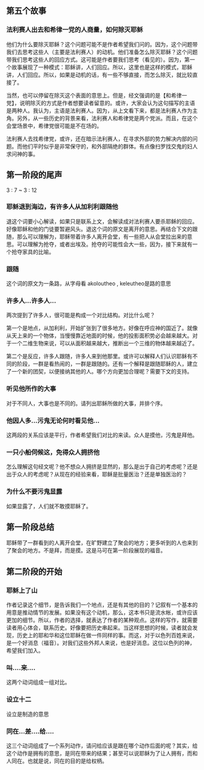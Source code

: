 ## 第五个故事

### 法利赛人出去和希律一党的人商量，如何除灭耶稣

他们为什么要除灭耶稣？这个问题可能不是作者希望我们问的。因为，这个问题带我们去思考这些人（主要是法利赛人）的动机。他们准备怎么除灭耶稣？这个问题带我们思考这些人的回应方式。这可能是作者要我们思考（看见的）。因为，第一个故事展现了一种模式：耶稣讲，人们回应。所以，这里也是这样的模式，耶稣讲，人们回应。所以，如果是动机的话，有一些不够直接，而怎么除灭，就比较直接了。

当然，也可以停留在除灭这个表面的意思上。但是，经文强调的是【和希律一党】，说明除灭的方式是作者想要读者留意的。或许，大家会认为这句描写的主语是两种人。我认为，主语是法利赛人。因为，从上文看下来，都是法利赛人作为主角。另外，从一些历史的背景来看，法利赛人和希律党是两个党派。而且，在这个会堂场景中，希律党很可能是不在场的。

法利赛人去找希律党，或许，还在暗示法利赛人，在寻求外部的势力解决内部的问题。而他们平时似乎是非常保守的，和外部隔绝的群体。有点像扫罗找交鬼的妇人求问神的事。

## 第一阶段的尾声

3 : 7 ~ 3 : 12

### 耶稣退到海边，有许多人从加利利跟随他

退这个词要小心解读，如果只是联系上文，会解读成对法利赛人要杀耶稣的回应。好像耶稣和他的门徒要暂避风头。退这个词的原文是离开的意思。再结合下文的跟随，那么可以理解为，耶稣带着许多人离开会堂，有一些把人从会堂拉出来的意思。可以理解为抢夺，或者出埃及。抢夺的可能性会大一些，因为，接下来就有一个抢夺家具的比喻。

### 跟随

这个词的原文为一条路，从字母看 akoloutheo , keleutheo是路的意思

### 许多人...许多人...

两次提到了许多人，很可能是构成一个对比结构。对比什么呢？

第一个是地点，从加利利，开始扩张到了很多地方。好像在呼应神的国近了。就像从天上来的一个物体，当慢慢靠近地面的时候，他的投影面积势必会越来越大。对于一个二维生物来说，可以从面积越来越大，推断出一个三维的物体越来越近了。

第二个是反应，许多人跟随，许多人来到他那里。或许可以解释人们认识耶稣有不同的阶段，一群是看热闹的，一群是跟随的。还有一个解释是跟随耶稣的人，建立了一个新的团契，以便接纳其他的人。哪个方向更加合理呢？需要下文的支持。

### 听见他所作的大事

对于不同人，大事也是不同的。请列出耶稣所做的大事，并排个序。

### 他因人多...污鬼无论何时看见他...

这两段的关系应该是平行，作者希望我们对比的来读。众人是摸他，污鬼是拜他。

### 一只小船伺候这，免得众人拥挤他

怎么理解这句经文呢？他不想众人拥挤是显然的，那么是出于自己的考虑呢？还是出于众人的考虑呢？从现在的经验来看，耶稣是批量医治？还是单独医治的？

### 为什么不要污鬼显露

如果显露了，人们就不敢摸耶稣了。

## 第一阶段总结

耶稣带了一群看到的人离开会堂，在旷野建立了聚会的地方；更多听到的人也来到了聚会的地方。不是拜，而是摸。这是马可在第一阶段展现的福音。



## 第二阶段的开始

### 耶稣上了山

作者记录这个细节，是告诉我们一个地点，还是有其他的目的？记叙有一个基本的用意是推动情节的发展。如果没有这个动机，那么，这本书只是流水帐，或许应该更加的细节。所以，作者的选择，就表达了作者的某种观点。这样的写作，就需要读者用心体会，联系历史。好像要把历史串起来。当这样思想的时候，读者就会发现，历史上的耶和华和这位耶稣在做一件同样的事。而这，对于以色列百姓来说，是一个好消息（福音）。对我们这些外邦人来说，也是好消息。这位以色列的神，希望我们加入。

### 叫....来....

这两个动词组成一组对比。

### 设立十二

设立是制造的意思

### 同在...差....给....

这三个动词组成了一个系列动作，请问给应该是跟在哪个动作后面的呢？其实，给这个动作是拥有的意思，是同在带来的结果；甚至可以说耶稣为了让人拥有，而和人同在。也就是说，同在的目的是给权柄。